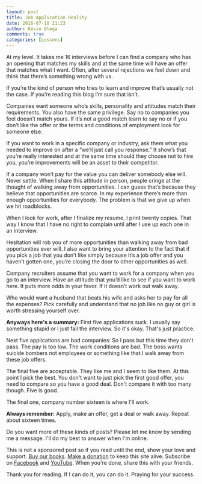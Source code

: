 ```yaml
---
layout: post
title: Job Application Reality
date: 2016-07-18 21:23
author: Kevin Olega
comments: true
categories: [Lessons]
---
```

At my level. It takes me 16 interviews before I can find a company who has an opening that matches my skills and at the same time will have an offer that matches what I want.
Often, after several rejections we feel down and think that there’s something wrong with us.

If you’re the kind of person who tries to learn and improve that’s usually not the case. If you’re reading this blog I’m sure that isn’t.

Companies want someone who’s skills, personality and attitudes match their requirements. You also have the same privilege. Say no to companies you feel doesn’t match yours. If it’s not a good match learn to say no or if you don’t like the offer or the terms and conditions of employment look for someone else.

If you want to work in a specific company or industry, ask them what you needed to improve on after a “we’ll just call you response.” It show’s that you’re really interested and at the same time should they choose not to hire you, you’re improvements will be an asset to their competitor.

If a company won’t pay for the value you can deliver somebody else will. Never settle.
When I share this attitude in person, people cringe at the thought of walking away from opportunities. I can guess that’s because they believe that opportunities are scarce. In my experience there’s more than enough opportunities for everybody. The problem is that we give up when we hit roadblocks.

When I look for work, after I finalize my resume, I print twenty copies. That way I know that I have no right to complain until after I use up each one in an interview.

Hesitation will rob you of more opportunities than walking away from bad opportunities ever will. I also want to bring your attention to the fact that if you pick a job that you don’t like simply because it’s a job offer and you haven’t gotten one, you’re closing the door to other opportunities as well.

Company recruiters assume that you want to work for a company when you go to an interview. Have an attitude that you’d like to see if you want to work here. It puts more odds in your favor. If it doesn’t work out walk away.

Who would want a husband that beats his wife and asks her to pay for all the expenses? Pick carefully and understand that no job like no guy or girl is worth stressing yourself over.

**Anyways here's a summary:**
First five applications suck. I usually say something stupid or I just fail the interview. So it's okay. That's just practice.

Next five applications are bad companies: So I pass but this time they don't pass. The pay is too low. The work conditions are bad. The boss wants suicide bombers not employees or something like that.I walk away from these job offers.

The final five are acceptable. They like me and I seem to like them. At this point I pick the best. You don't want to just pick the first good offer, you need to compare so you have a good deal. Don't compare it with too many though. Five is good.

The final one, company number sixteen is where I'll work.

**Always remember:**
Apply, make an offer, get a deal or walk away. Repeat about sixteen times.

Do you want more of these kinds of posts? Please let me know by sending me a message. I'll do my best to answer when I'm online.

This is not a sponsored post so if you read until the end, show your love and support. [Buy our books](http://callcentertrainingtips.com/promos/).  [Make a donation](http://callcentertrainingtips.com/support/) to keep this site alive. Subscribe on [Facebook](https://www.facebook.com/callcentertrainingtips/) and [YouTube](https://www.youtube.com/channel/UCSRyiovg_InMdQAe7Fn0LtA). When you're done, share this with your friends. 

Thank you for reading. If I can do it, you can do it. Praying for your success.
